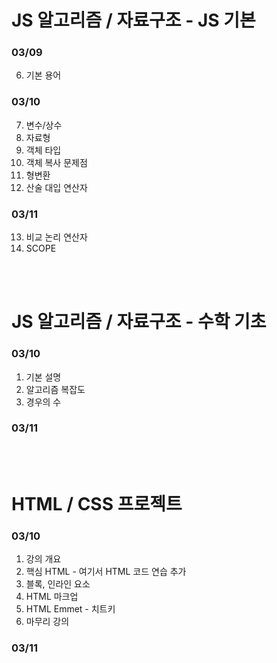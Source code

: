 # JS 알고리즘 / 자료구조 - JS 기본 

### 03/09 
  6. 기본 용어

### 03/10 
  7. 변수/상수 
  8. 자료형 
  9. 객체 타입
  10. 객체 복사 문제점  
  11. 형변환
  12. 산술 대입 연산자

### 03/11
  13. 비교 논리 연산자
  14. SCOPE 
  


<br>
<br>

# JS 알고리즘 / 자료구조 - 수학 기초

### 03/10
  1. 기본 설명
  2. 알고리즘 복잡도
  3. 경우의 수 

### 03/11


<br>
<br>

# HTML / CSS 프로젝트

### 03/10
  1. 강의 개요
  2. 핵심 HTML - 여기서 HTML 코드 연습 추가
  3. 블록, 인라인 요소
  4. HTML 마크업
  5. HTML Emmet - 치트키
  6. 마무리 강의

### 03/11
  
